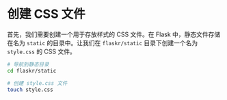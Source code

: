 # 创建 CSS 文件

首先，我们需要创建一个用于存放样式的 CSS 文件。在 Flask 中，静态文件存储在名为 `static` 的目录中。让我们在 `flaskr/static` 目录下创建一个名为 `style.css` 的 CSS 文件。

```bash
# 导航到静态目录
cd flaskr/static

# 创建 style.css 文件
touch style.css
```
